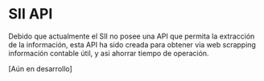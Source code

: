 # SII API

Debido que actualmente el SII no posee una API que permita la extracción de la información, esta API ha sido creada para obtener via web scrapping información contable útil, y asi ahorrar tiempo de operación.

[Aún en desarrollo]